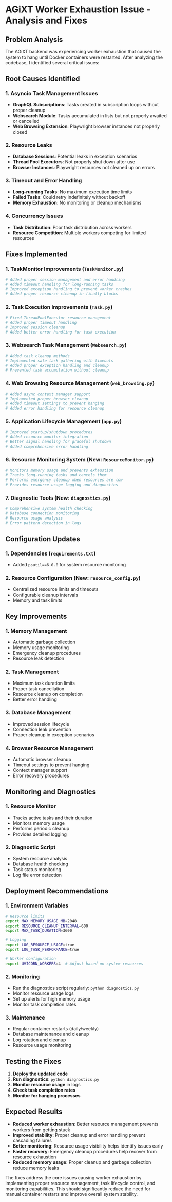 # AGiXT Worker Exhaustion Issue - Analysis and Fixes

## Problem Analysis

The AGiXT backend was experiencing worker exhaustion that caused the system to hang until Docker containers were restarted. After analyzing the codebase, I identified several critical issues:

## Root Causes Identified

### 1. **Asyncio Task Management Issues**
- **GraphQL Subscriptions**: Tasks created in subscription loops without proper cleanup
- **Websearch Module**: Tasks accumulated in lists but not properly awaited or cancelled
- **Web Browsing Extension**: Playwright browser instances not properly closed

### 2. **Resource Leaks**
- **Database Sessions**: Potential leaks in exception scenarios
- **Thread Pool Executors**: Not properly shut down after use
- **Browser Instances**: Playwright resources not cleaned up on errors

### 3. **Timeout and Error Handling**
- **Long-running Tasks**: No maximum execution time limits
- **Failed Tasks**: Could retry indefinitely without backoff
- **Memory Exhaustion**: No monitoring or cleanup mechanisms

### 4. **Concurrency Issues**
- **Task Distribution**: Poor task distribution across workers
- **Resource Competition**: Multiple workers competing for limited resources

## Fixes Implemented

### 1. **TaskMonitor Improvements** (`TaskMonitor.py`)
```python
# Added proper session management and error handling
# Added timeout handling for long-running tasks
# Improved exception handling to prevent worker crashes
# Added proper resource cleanup in finally blocks
```

### 2. **Task Execution Improvements** (`Task.py`)
```python
# Fixed ThreadPoolExecutor resource management
# Added proper timeout handling
# Improved session cleanup
# Added better error handling for task execution
```

### 3. **Websearch Task Management** (`Websearch.py`)
```python
# Added task cleanup methods
# Implemented safe task gathering with timeouts
# Added proper exception handling and cleanup
# Prevented task accumulation without cleanup
```

### 4. **Web Browsing Resource Management** (`web_browsing.py`)
```python
# Added async context manager support
# Implemented proper browser cleanup
# Added timeout settings to prevent hanging
# Added error handling for resource cleanup
```

### 5. **Application Lifecycle Management** (`app.py`)
```python
# Improved startup/shutdown procedures
# Added resource monitor integration
# Better signal handling for graceful shutdown
# Added comprehensive error handling
```

### 6. **Resource Monitoring System** (New: `ResourceMonitor.py`)
```python
# Monitors memory usage and prevents exhaustion
# Tracks long-running tasks and cancels them
# Performs emergency cleanup when resources are low
# Provides resource usage logging and diagnostics
```

### 7. **Diagnostic Tools** (New: `diagnostics.py`)
```python
# Comprehensive system health checking
# Database connection monitoring
# Resource usage analysis
# Error pattern detection in logs
```

## Configuration Updates

### 1. **Dependencies** (`requirements.txt`)
- Added `psutil==6.0.0` for system resource monitoring

### 2. **Resource Configuration** (New: `resource_config.py`)
- Centralized resource limits and timeouts
- Configurable cleanup intervals
- Memory and task limits

## Key Improvements

### 1. **Memory Management**
- Automatic garbage collection
- Memory usage monitoring
- Emergency cleanup procedures
- Resource leak detection

### 2. **Task Management**
- Maximum task duration limits
- Proper task cancellation
- Resource cleanup on completion
- Better error handling

### 3. **Database Management**
- Improved session lifecycle
- Connection leak prevention
- Proper cleanup in exception scenarios

### 4. **Browser Resource Management**
- Automatic browser cleanup
- Timeout settings to prevent hanging
- Context manager support
- Error recovery procedures

## Monitoring and Diagnostics

### 1. **Resource Monitor**
- Tracks active tasks and their duration
- Monitors memory usage
- Performs periodic cleanup
- Provides detailed logging

### 2. **Diagnostic Script**
- System resource analysis
- Database health checking
- Task status monitoring
- Log file error detection

## Deployment Recommendations

### 1. **Environment Variables**
```bash
# Resource limits
export MAX_MEMORY_USAGE_MB=2048
export RESOURCE_CLEANUP_INTERVAL=600
export MAX_TASK_DURATION=3600

# Logging
export LOG_RESOURCE_USAGE=true
export LOG_TASK_PERFORMANCE=true

# Worker configuration
export UVICORN_WORKERS=4  # Adjust based on system resources
```

### 2. **Monitoring**
- Run the diagnostics script regularly: `python diagnostics.py`
- Monitor resource usage logs
- Set up alerts for high memory usage
- Monitor task completion rates

### 3. **Maintenance**
- Regular container restarts (daily/weekly)
- Database maintenance and cleanup
- Log rotation and cleanup
- Resource usage monitoring

## Testing the Fixes

1. **Deploy the updated code**
2. **Run diagnostics**: `python diagnostics.py`
3. **Monitor resource usage** in logs
4. **Check task completion rates**
5. **Monitor for hanging processes**

## Expected Results

- **Reduced worker exhaustion**: Better resource management prevents workers from getting stuck
- **Improved stability**: Proper cleanup and error handling prevent cascading failures
- **Better monitoring**: Resource usage visibility helps identify issues early
- **Faster recovery**: Emergency cleanup procedures help recover from resource exhaustion
- **Reduced memory usage**: Proper cleanup and garbage collection reduce memory leaks

The fixes address the core issues causing worker exhaustion by implementing proper resource management, task lifecycle control, and monitoring capabilities. This should significantly reduce the need for manual container restarts and improve overall system stability.
